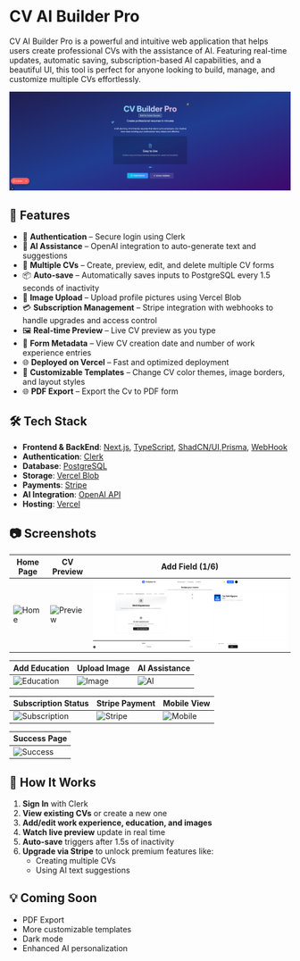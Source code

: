 # CV AI Builder Pro

CV AI Builder Pro is a powerful and intuitive web application that helps users create professional CVs with the assistance of AI. Featuring real-time updates, automatic saving, subscription-based AI capabilities, and a beautiful UI, this tool is perfect for anyone looking to build, manage, and customize multiple CVs effortlessly.

![CV AI Builder Pro Preview](https://github.com/nguyentansinh123/CV-AI-Builder/blob/94a75bf23fcb054e5b3b8e6942fa1d4bc8a44db2/imagesforgit/resume1.png)

## 🚀 Features

- 🔐 **Authentication** – Secure login using Clerk
- 🧠 **AI Assistance** – OpenAI integration to auto-generate text and suggestions
- 📄 **Multiple CVs** – Create, preview, edit, and delete multiple CV forms
- 📦 **Auto-save** – Automatically saves inputs to PostgreSQL every 1.5 seconds of inactivity
- 📸 **Image Upload** – Upload profile pictures using Vercel Blob
- 💳 **Subscription Management** – Stripe integration with webhooks to handle upgrades and access control
- 🖼️ **Real-time Preview** – Live CV preview as you type
- 📅 **Form Metadata** – View CV creation date and number of work experience entries
- 🌐 **Deployed on Vercel** – Fast and optimized deployment
- 🎨 **Customizable Templates** – Change CV color themes, image borders, and layout styles
- 🌐 **PDF Export** – Export the Cv to PDF form

## 🛠️ Tech Stack

- **Frontend & BackEnd**: [Next.js](https://nextjs.org/), [TypeScript](https://www.typescriptlang.org/), [ShadCN/UI](https://ui.shadcn.com/),[Prisma](https://www.prisma.io/), [WebHook](https://www.redhat.com/en/topics/automation/what-is-a-webhook) 
- **Authentication**: [Clerk](https://clerk.dev/)
- **Database**: [PostgreSQL](https://www.postgresql.org/)
- **Storage**: [Vercel Blob](https://vercel.com/docs/storage/blob)
- **Payments**: [Stripe](https://stripe.com/)
- **AI Integration**: [OpenAI API](https://openai.com/)
- **Hosting**: [Vercel](https://vercel.com/)

## 📷 Screenshots

| Home Page | CV Preview | Add Field (1/6) |
|-----------|------------|----------------|
| ![Home]([(https://github.com/nguyentansinh123/CV-AI-Builder/blob/94a75bf23fcb054e5b3b8e6942fa1d4bc8a44db2/imagesforgit/Resume2.png)]) | ![Preview]((https://github.com/nguyentansinh123/CV-AI-Builder/blob/94a75bf23fcb054e5b3b8e6942fa1d4bc8a44db2/imagesforgit/resume5.png)) | ![Experience](https://github.com/nguyentansinh123/CV-AI-Builder/blob/94a75bf23fcb054e5b3b8e6942fa1d4bc8a44db2/imagesforgit/resume7.png) |

| Add Education | Upload Image | AI Assistance |
|---------------|--------------|---------------|
| ![Education](./screenshots/4-education.png) | ![Image]([./screenshots/5-upload.png](https://github.com/nguyentansinh123/CV-AI-Builder/blob/94a75bf23fcb054e5b3b8e6942fa1d4bc8a44db2/imagesforgit/resume6.png)) | ![AI](./screenshots/6-ai.png) |

| Subscription Status | Stripe Payment | Mobile View |
|---------------------|----------------|-------------|
| ![Subscription](./screenshots/7-status.png) | ![Stripe](./screenshots/8-stripe.png) | ![Mobile](./screenshots/9-mobile.png) |

| Success Page |
|--------------|
| ![Success](./screenshots/10-success.png) |

## 📄 How It Works

1. **Sign In** with Clerk
2. **View existing CVs** or create a new one
3. **Add/edit work experience, education, and images**
4. **Watch live preview** update in real time
5. **Auto-save** triggers after 1.5s of inactivity
6. **Upgrade via Stripe** to unlock premium features like:
   - Creating multiple CVs
   - Using AI text suggestions

## 💡 Coming Soon

- PDF Export
- More customizable templates
- Dark mode
- Enhanced AI personalization
